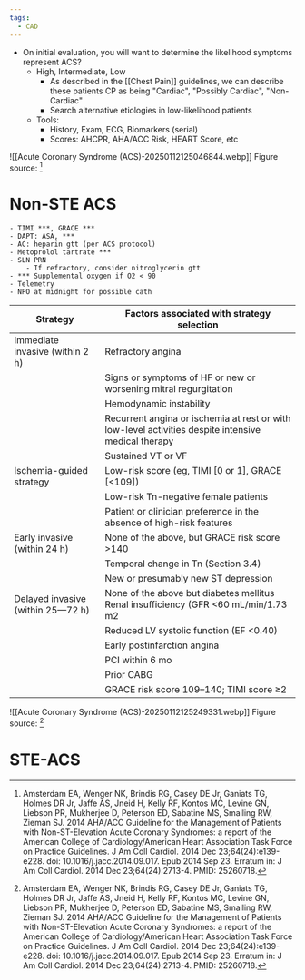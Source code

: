 ```yaml
---
tags:
  - CAD
---
```

- On initial evaluation, you will want to determine the likelihood symptoms represent ACS?
	- High, Intermediate, Low
		- As described in the [[Chest Pain]] guidelines, we can describe these patients CP as being "Cardiac", "Possibly Cardiac", "Non-Cardiac"
		- Search alternative etiologies in low-likelihood patients
	- Tools:
		- History, Exam, ECG, Biomarkers (serial)
		- Scores: AHCPR, AHA/ACC Risk, HEART Score, etc

![[Acute Coronary Syndrome (ACS)-20250112125046844.webp]]
Figure source: [^2014-g]

# Non-STE ACS

```
- TIMI ***, GRACE ***
- DAPT: ASA, ***
- AC: heparin gtt (per ACS protocol)
- Metoprolol tartrate ***
- SLN PRN
	- If refractory, consider nitroglycerin gtt
- *** Supplemental oxygen if O2 < 90
- Telemetry
- NPO at midnight for possible cath
```


| Strategy                          | Factors associated with strategy selection                                                          |
| --------------------------------- | --------------------------------------------------------------------------------------------------- |
| Immediate invasive (within 2 h)   | Refractory angina                                                                                   |
|                                   | Signs or symptoms of HF or new or worsening mitral regurgitation                                    |
|                                   | Hemodynamic instability                                                                             |
|                                   | Recurrent angina or ischemia at rest or with low-level activities despite intensive medical therapy |
|                                   | Sustained VT or VF                                                                                  |
| Ischemia-guided strategy          | Low-risk score (eg, TIMI [0 or 1], GRACE [<109])                                                    |
|                                   | Low-risk Tn-negative female patients                                                                |
|                                   | Patient or clinician preference in the absence of high-risk features                                |
| Early invasive (within 24 h)      | None of the above, but GRACE risk score >140                                                        |
|                                   | Temporal change in Tn (Section 3.4)                                                                 |
|                                   | New or presumably new ST depression                                                                 |
| Delayed invasive (within 25—72 h) | None of the above but diabetes mellitus Renal insufficiency (GFR <60 mL/min/1.73 m2                 |
|                                   | Reduced LV systolic function (EF <0.40)                                                             |
|                                   | Early postinfarction angina                                                                         |
|                                   | PCI within 6 mo                                                                                     |
|                                   | Prior CABG                                                                                          |
|                                   | GRACE risk score 109–140; TIMI score ≥2                                                             |


![[Acute Coronary Syndrome (ACS)-20250112125249331.webp]]
Figure source: [^2014-g]
# STE-ACS


[^2014-g]: Amsterdam EA, Wenger NK, Brindis RG, Casey DE Jr, Ganiats TG, Holmes DR Jr, Jaffe AS, Jneid H, Kelly RF, Kontos MC, Levine GN, Liebson PR, Mukherjee D, Peterson ED, Sabatine MS, Smalling RW, Zieman SJ. 2014 AHA/ACC Guideline for the Management of Patients with Non-ST-Elevation Acute Coronary Syndromes: a report of the American College of Cardiology/American Heart Association Task Force on Practice Guidelines. J Am Coll Cardiol. 2014 Dec 23;64(24):e139-e228. doi: 10.1016/j.jacc.2014.09.017. Epub 2014 Sep 23. Erratum in: J Am Coll Cardiol. 2014 Dec 23;64(24):2713-4. PMID: 25260718.